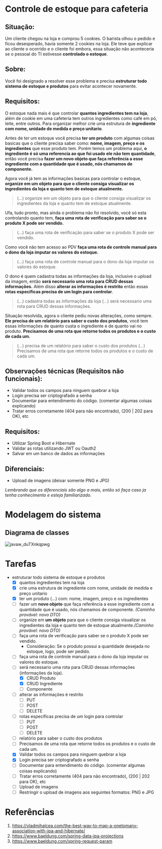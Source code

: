# Controle de estoque para cafeteria

## Situação:

Um cliente chegou na loja e comprou 5 cookies. O barista olhou o pedido e ficou desesperado, havia somente 2 cookies na loja.
Ele teve que explicar ao cliente o ocorrido e o cliente foi embora, essa situação não aconteceria se o pessoal do TI estivesse **controlado o estoque**.

## Sobre:

Você foi designado a resolver esse problema e precisa **estruturar todo sistema de estoque e produtos** para evitar acontecer novamente.

## Requisitos:

O estoque nada mais é que controlar **quantos ingredientes tem na loja**, além de cookie em uma cafeteria tem outros ingredientes como café em pó, leite, entre outros.
Para organizar melhor crie uma estrutura de **ingrediente com nome, unidade de medida e preço unitario**.

Antes de ter um estoque você precisa **ter um produto** com algumas coisas basicas que o cliente precisa saber como: **nome, imagem, preço e os ingredientes** que esse produto tem. 
Porém temos um problema aqui, **o ingrediente é só uma referencia ao que foi usado ele não tem quantidade**, então você precisa **fazer um novo objeto que faça referência a esse ingrediente com a quantidade que é usado, nós chamamos de componente.**

Agora você já tem as informações basicas para controlar o estoque, **organize em um objeto para que o cliente consiga visualizar os ingredientes da loja e quanto tem de estoque atualmente.**

> (...) organize em um objeto para que o cliente consiga visualizar os ingredientes da loja e quanto tem de estoque atualmente.

Ufa, tudo pronto, mas ainda o problema não foi resolvido, você só esta controlando quanto tem, **faça uma rota de verificação para saber se o produto X pode ser vendido.** 

> (...) faça uma rota de verificação para saber se o produto X pode ser vendido.

Como você não tem acesso ao PDV **faça uma rota de controle manual para o dono da loja imputar os valores do estoque.**

> (...) faça uma rota de controle manual para o dono da loja imputar os valores do estoque.

O dono é quem cadastra todas as informações da loja, inclusive o upload da imagem, então **será necessario uma rota para CRUD dessas informações.**
Além disso **alterar as informações é restrito** então essas **rotas especificas precisa de um login para controlar**.

> (...) cadastra todas as informações da loja (...) será necessario uma rota para CRUD dessas informações.

Situação resolvida, agora o cliente pediu novas alterações, como sempre. **Ele precisa de um relatório para saber o custo dos produtos**, você tem essas informações de quanto custa o ingrediente e de quanto vai no produto.
**Precisamos de uma rota que retorne todos os produtos e o custo de cada um.**

> (...) precisa de um relatório para saber o custo dos produtos
> (...) Precisamos de uma rota que retorne todos os produtos e o custo de cada um.
## Observações técnicas (Requisitos não funcionais):
- Validar todos os campos para ninguem quebrar a loja
- Login precisa ser criptografado a senha
- Documentar para entendimento do código. (comentar algumas coisas explicando)
- Tratar erros corretamente (404 para não encontrado), (200 | 202 para OK), etc

## Requisitos:
- Utilizar Spring Boot e Hibernate
- Validar as rotas utilizando JWT ou Oauth2
- Salvar em um banco de dados as informações

## Diferenciais:
- Upload de imagens (deixar somente PNG e JPG)

*Lembrando que os diferenciais são algo a mais, então só faça caso ja tenha conhecimento e esteja familiarizado.*

# Modelagem do sistema
## Diagrama de classes
![javaw_duTXnkqpwg](https://user-images.githubusercontent.com/17866411/147786179-71ff7ae6-8302-4c75-b8ee-f40ed57688c4.png)


# Tarefas

- estruturar todo sistema de estoque e produtos
  - [x] quantos ingredientes tem na loja
  - [x] crie uma estrutura de ingrediente com nome, unidade de medida e preço unitario
  - [x] ter um produto (...) com: nome, imagem, preço e os ingredientes
  - [ ] fazer um **novo objeto** que faça referência a esse ingrediente com a quantidade que é usado, nós chamamos de componente. *(Caminho provável: novo DTO)*
  - [ ] organize em **um objeto** para que o cliente consiga visualizar os ingredientes da loja e quanto tem de estoque atualmente.*(Caminho provável: novo DTO)*
  - [ ] faça uma rota de verificação para saber se o produto X pode ser vendido.
    - Consideração: Se o produto possui a quantidade desejada no estoque, logo, pode ser pedido.
  - [ ] faça uma rota de controle manual para o dono da loja imputar os valores do estoque.
  - [ ] será necessario uma rota para CRUD dessas informações (informações da loja).
    - [x] CRUD Produto
    - [x] CRUD Ingrediente
    - [ ] Componente
  - [ ] alterar as informações é restrito
    - [ ] PUT
    - [ ] POST
    - [ ] DELETE
  - [ ] rotas especificas precisa de um login para controlar
    - [ ] PUT
    - [ ] POST
    - [ ] DELETE
  - [ ] relatório para saber o custo dos produtos
  - [ ] Precisamos de uma rota que retorne todos os produtos e o custo de cada um.
  - [x] Validar todos os campos para ninguem quebrar a loja
  - [x] Login precisa ser criptografado a senha
  - [ ] Documentar para entendimento do código. (comentar algumas coisas explicando)
  - [ ] Tratar erros corretamente (404 para não encontrado), (200 | 202 para OK), etc
  - [ ] Upload de imagens 
  - [ ] Restringir o upload de imagens aos seguintes formatos: PNG e JPG

# Referências

1. https://vladmihalcea.com/the-best-way-to-map-a-onetomany-association-with-jpa-and-hibernate/
2. https://www.baeldung.com/spring-data-jpa-projections
3. https://www.baeldung.com/spring-request-param
